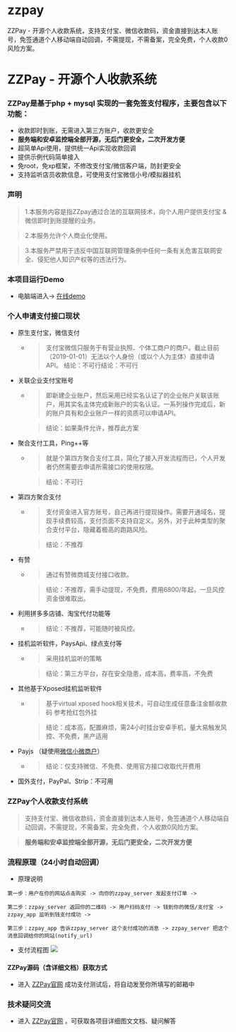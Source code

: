 # zzpay
ZZPay - 开源个人收款系统，支持支付宝、微信收款码，资金直接到达本人账号，免签通道个人移动端自动回调，不需提现，不需备案，完全免费，个人收款0风险方案。

# ZZPay - 开源个人收款系统


### ZZPay是基于php + mysql 实现的一套免签支付程序，主要包含以下功能：
- 收款即时到账，无需进入第三方账户，收款更安全
- **服务端和安卓监控端全部开源，无后门更安全，二次开发方便**
- 超简单Api使用，提供统一Api实现收款回调
- 提供示例代码简单接入
- 免root，免xp框架，不修改支付宝/微信客户端，防封更安全
- 支持监听店员收款信息，可使用支付宝微信小号/模拟器挂机  

### 声明
> 1.本服务内容是指ZZpay通过合法的互联网技术，向个人用户提供支付宝 & 微信即时到账提醒的业务。

> 2.本服务允许个人商业化使用。 


> 3.本服务严禁用于违反中国互联网管理条例中任何一条有关危害互联网安全、侵犯他人知识产权等的违法行为。

### 本项目运行Demo

- 电脑端进入→ [在线demo](http://zzpay.zz82.net/)


###  个人申请支付接口现状
- 原生支付宝，微信支付

    - >支付宝微信只服务于有营业执照、个体工商户的商户。截止目前（2019-01-01）无法以个人身份（或以个人为主体）直接申请API。
      >结论：不可行结论：不可行

- 关联企业支付宝账号

    - >即新建企业账户，然后采用已经实名认证了的企业账户关联该账户，用其实名主体完成新账户的实名认证。一系列操作完成后，新的账户具有和企业账户一样的资质可以申请API。

      >结论：如果条件允许，推荐此方案

- 聚合支付工具，Ping++等


    - >就是个第四方聚合支付工具，简化了接入开发流程而已，个人开发者仍然需要去申请所需接口的使用权限。

      > 结论：不可行

- 第四方聚合支付

    - >支付资金进入官方账号，自己再进行提现操作。需要开通域名，提现手续费较高，支付页面不支持自定义。另外，对于此种类型的聚合支付平台，隐藏着极高的跑路风险。

      >结论：不推荐

- 有赞

    - >通过有赞微商城支付接口收款。

      >结论：不推荐，需手动提现，不免费，费用6800/年起，一旦风控资金很难取出。

- 利用拼多多店铺、淘宝代付功能等

    - >结论：不推荐，可能随时被风控。

- 挂机监听软件，PaysApi、绿点支付等


    - >采用挂机监听的策略

      >结论：第三方平台，存在安全隐患，成本高，费率高，不免费

- 其他基于Xposed挂机监听软件

    - >基于virtual xposed hook相关技术，可自动生成任意备注金额收款码 参考抢红包外挂

      >结论：成本高，配置麻烦，需24小时挂台安卓手机，量大易触发风控、不免费，黑产适用

- Payjs （疑使用[微信小微商户](https://pay.weixin.qq.com/index.php/core/affiliate/micro_intro)）

    - >结论：仅支持微信、不免费、使用官方接口收取代开费用

- 国外支付，PayPal、Strip：不可用

### ZZPay个人收款支付系统

>支持支付宝、微信收款码，资金直接到达本人账号，免签通道个人移动端自动回调，不需提现，不需备案，完全免费，个人收款0风险方案。

>**服务端和安卓监控端全部开源，无后门更安全，二次开发方便**

### 流程原理（24小时自动回调）

- 原理说明

`第一步：用户在你的网站点击购买 -> 向你的zzpay_server 发起支付订单 ->`

`第二步：zzpay_server 返回你的二维码 -> 用户扫码支付 -> 钱到你的微信/支付宝 -> zzpay_app 监听到钱支付成功 ->`

`第三步：zzpay_app 告诉zzpay_server 这个支付成功的消息 -> zzpay_server 把这个消息回调给你的网站(notify_url)`

- 支付流程图
    ![](http://zzpay.zz82.net/img/flowchart.png)


#### ZZPay源码（含详细文档）获取方式 
- 进入 [ZZPay官网](http://zzpay.zz82.net/) 成功支付测试后，将自动发至你所填写的邮箱中

### 技术疑问交流
- 进入 [ZZPay官网](http://zzpay.zz82.net/) ，可获取各项目详细图文文档、疑问解答
